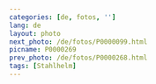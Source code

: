 ```yaml
---
categories: [de, fotos, '']
lang: de
layout: photo
next_photo: /de/fotos/P0000099.html
picname: P0000269
prev_photo: /de/fotos/P0000268.html
tags: [Stahlhelm]
---
```


